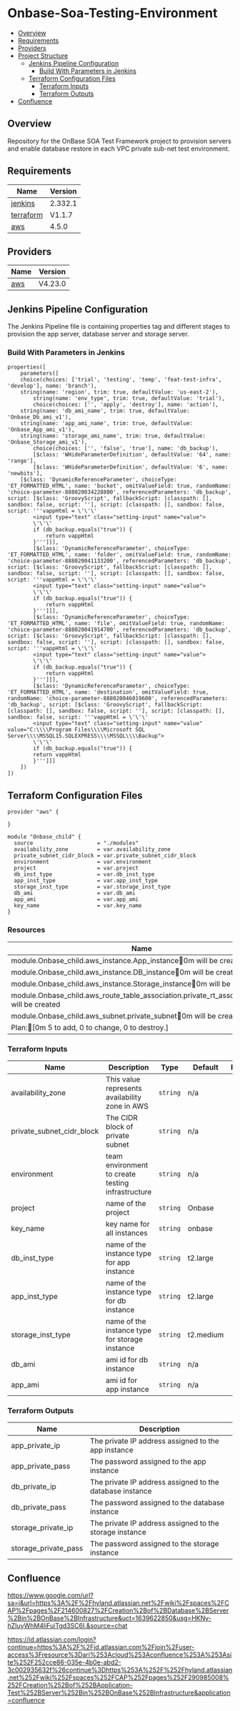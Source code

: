# Onbase-Soa-Testing-Environment
- [Overview](#overview)
- [Requirements](#requirements)
- [Providers](#providers)
- [Project Structure](#project-structure)  
    - [Jenkins Pipeline Configuration](#jenkins-pipeline-configuration)
        - [Build With Parameters in Jenkins](#build-with-parameters-in-jenkins)
    - [Terraform Configuration Files](#terraform-configuration-files)         
        - [Terraform Inputs](#terraform-inputs)
        - [Terraform Outputs](#terraform-outputs)
 - [Confluence](#confluence)
    
    
## Overview
Repository for the OnBase SOA Test Framework project to provision servers and enable database restore in each VPC private sub-net test environment.



## Requirements

| Name | Version |
|------|---------|
| <a name="requirement_jenkins"></a> [jenkins](#requirement\_jenkins) | 2.332.1 |
| <a name="requirement_terraform"></a> [terraform](#requirement\_terraform) |  V1.1.7 |
| <a name="requirement_aws"></a> [aws](#requirement\_aws) | 4.5.0 |



## Providers

| Name | Version |
|------|---------|
| <a name="provider_aws"></a> [aws](#provider\_aws) | V4.23.0 |



## Jenkins Pipeline Configuration

The Jenkins Pipeline file is containing properties tag and different stages to provision the app server, database server and storage server.



### Build With Parameters in Jenkins
```
properties([
    parameters([
	choice(choices: ['trial', 'testing', 'temp', 'feat-test-infra', 'develop'], name: 'branch'),
	string(name: 'region', trim: true, defaultValue: 'us-east-2'),
        string(name: 'env_type', trim: true, defaultValue: 'trial'),
        choice(choices: ['', 'apply', 'destroy'], name: 'action'),
	string(name: 'db_ami_name', trim: true, defaultValue: 'Onbase_Db_ami_v1'),
	string(name: 'app_ami_name', trim: true, defaultValue: 'Onbase_App_ami_v1'),
	string(name: 'storage_ami_name', trim: true, defaultValue: 'Onbase_Storage_ami_v1'),
        choice(choices: ['', 'false', 'true'], name: 'db_backup'),
        [$class: 'WHideParameterDefinition', defaultValue: '64', name: 'range'], 
        [$class: 'WHideParameterDefinition', defaultValue: '6', name: 'newbits'],
	[$class: 'DynamicReferenceParameter', choiceType: 'ET_FORMATTED_HTML', name: 'bucket', omitValueField: true, randomName: 'choice-parameter-888020034228800', referencedParameters: 'db_backup', script: [$class: 'GroovyScript', fallbackScript: [classpath: [], sandbox: false, script: ''], script: [classpath: [], sandbox: false, script: '''vappHtml = \'\'\'
        <input type="text" class="setting-input" name="value">
        \'\'\'
        if (db_backup.equals("true")) {
            return vappHtml
        }''']]],
        [$class: 'DynamicReferenceParameter', choiceType: 'ET_FORMATTED_HTML', name: 'folder', omitValueField: true, randomName: 'choice-parameter-888020041133200', referencedParameters: 'db_backup', script: [$class: 'GroovyScript', fallbackScript: [classpath: [], sandbox: false, script: ''], script: [classpath: [], sandbox: false, script: '''vappHtml = \'\'\'
        <input type="text" class="setting-input" name="value">
        \'\'\'
        if (db_backup.equals("true")) {
            return vappHtml
        }''']]],
        [$class: 'DynamicReferenceParameter', choiceType: 'ET_FORMATTED_HTML', name: 'file', omitValueField: true, randomName: 'choice-parameter-888020041914700', referencedParameters: 'db_backup', script: [$class: 'GroovyScript', fallbackScript: [classpath: [], sandbox: false, script: ''], script: [classpath: [], sandbox: false, script: '''vappHtml = \'\'\'
        <input type="text" class="setting-input" name="value">
        \'\'\'
        if (db_backup.equals("true")) {
            return vappHtml
        }''']]],
        [$class: 'DynamicReferenceParameter', choiceType: 'ET_FORMATTED_HTML', name: 'destination', omitValueField: true, randomName: 'choice-parameter-888020046019600', referencedParameters: 'db_backup', script: [$class: 'GroovyScript', fallbackScript: [classpath: [], sandbox: false, script: ''], script: [classpath: [], sandbox: false, script: '''vappHtml = \'\'\'
        <input type="text" class="setting-input" name="value" value="C:\\\\Program Files\\\\Microsoft SQL Server\\\\MSSQL15.SQLEXPRESS\\\\MSSQL\\\\Backup">
        \'\'\'
        if (db_backup.equals("true")) {
        return vappHtml
        }''']]]
    ])
])
```

<!-- BEGIN_TF_DOCS -->



## Terraform Configuration Files

```hcl
provider "aws" {
  
}

module "Onbase_child" {
  source                    = "./modules"
  availability_zone         = var.availability_zone
  private_subnet_cidr_block = var.private_subnet_cidr_block
  environment               = var.environment
  project                   = var.project
  db_inst_type              = var.db_inst_type
  app_inst_type             = var.app_inst_type
  storage_inst_type         = var.storage_inst_type
  db_ami                    = var.db_ami
  app_ami                   = var.app_ami
  key_name                  = var.key_name
}
```


### Resources

| Name |
|------|
| module.Onbase_child.aws_instance.App_instance0m will be created|
| module.Onbase_child.aws_instance.DB_instance0m will be created |
| module.Onbase_child.aws_instance.Storage_instance0m will be created|
| module.Onbase_child.aws_route_table_association.private_rt_association0m will be created|
|module.Onbase_child.aws_subnet.private_subnet0m will be created |
| Plan:[0m 5 to add, 0 to change, 0 to destroy.] |



### Terraform Inputs

| Name | Description | Type | Default | Required |
|------|-------------|------|---------|:--------:|
| availability_zone | This value represents availability zone in AWS | `string` | n/a | yes |
| private_subnet_cidr_block | The CIDR block of private subnet | `string` | n/a | yes |
| environment | team environment to create testing infrastructure | `string` | n/a | yes |
| project | name of the project | `string` | Onbase | yes |
| key_name | key name for all instances | `string` | onbase |  yes |
| db_inst_type | name of the instance type for app instance | `string` | t2.large | yes |
| app_inst_type | name of the instance type for db instance  | `string` | t2.large | yes |
| storage_inst_type | name of the instance type for storage instance   | `string` | t2.medium | yes |
| db_ami | ami id for db instance | `string` | n/a | yes |
| app_ami | ami id for app instance | `string` | n/a | yes |



### Terraform Outputs

| Name | Description |
|------|-------------|
| app_private_ip | The private IP address assigned to the app instance |
| app_private_pass | The password assigned to the app instance |
| db_private_ip | The private IP address assigned to the database instance |
| db_private_pass | The password assigned to the database instance |
| storage_private_ip | The private IP address assigned to the storage instance |
| storage_private_pass | The password assigned to the storage instance |
<!-- END_TF_DOCS -->


## Confluence
https://www.google.com/url?sa=j&url=https%3A%2F%2Fhyland.atlassian.net%2Fwiki%2Fspaces%2FCAP%2Fpages%2F214600827%2FCreation%2Bof%2BDatabase%2BServer%2Bin%2BOnBase%2BInfrastructure&uct=1639622850&usg=HKNy-hZIuyWhM4liFuiTgd3SC6I.&source=chat

https://id.atlassian.com/login?continue=https%3A%2F%2Fid.atlassian.com%2Fjoin%2Fuser-access%3Fresource%3Dari%253Acloud%253Aconfluence%253A%253Asite%252F252cce86-035e-4b0e-abd2-3c002935632f%26continue%3Dhttps%253A%252F%252Fhyland.atlassian.net%252Fwiki%252Fspaces%252FCAP%252Fpages%252F290985008%252FCreation%252Bof%252BApplication-Test%252BServer%252Bin%252BOnBase%252BInfrastructure&application=confluence



